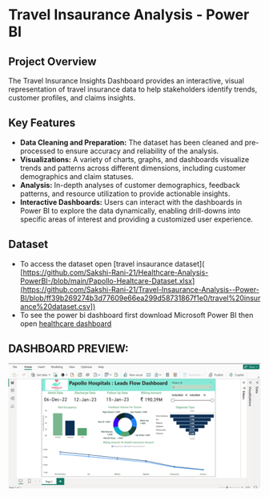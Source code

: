 # Travel Insaurance Analysis - Power BI
## Project Overview
The Travel Insurance Insights Dashboard provides an interactive, visual representation of travel insurance data to help stakeholders identify trends, customer profiles, and claims insights.
## Key Features
- **Data Cleaning and Preparation:** The dataset has been cleaned and pre-processed to ensure accuracy and reliability of the analysis.
- **Visualizations:** A variety of charts, graphs, and dashboards visualize trends and patterns across different dimensions, including customer demographics and claim statuses.
- **Analysis:** In-depth analyses of customer demographics, feedback patterns, and resource utilization to provide actionable insights.
- **Interactive Dashboards:** Users can interact with the dashboards in Power BI to explore the data dynamically, enabling drill-downs into specific areas of interest and providing a customized user experience.
## Dataset
- To access the dataset open [travel insaurance dataset]( [https://github.com/Sakshi-Rani-21/Healthcare-Analysis-PowerBI-/blob/main/Papollo-Healtcare-Dataset.xlsx](https://github.com/Sakshi-Rani-21/Travel-Insaurance-Analysis--Power-BI/blob/ff39b269274b3d77609e66ea299d58731867f1e0/travel%20insurance%20dataset.csv])
- To see the power bi dashboard first download Microsoft Power BI then open [healthcare dashboard](https://github.com/Sakshi-Rani-21/Healthcare-Analysis-PowerBI-/blob/main/HEALTHCARE%20PROJECT.pbix)

## DASHBOARD PREVIEW:
![Heathcare Dashboard](https://github.com/Sakshi-Rani-21/Healthcare-Analysis-PowerBI-/blob/9d1d2e3d43aa2ca655fa73365024ecf09bfb979b/Heath%20care%20Dashboard.png)

